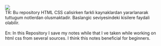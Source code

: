 <img src=https://github.com/musatoktas/HTML-CSS-Notes/blob/master/HTML-CSS%20Pics%20Folder/html5_css3_logo.png>
<br>TR: Bu repository HTML CSS calisirken farkli kaynaklardan yararlanarak tuttugum notlerdan olusmaktadir. Baslangic seviyesindeki kisilere faydali olabilir.</br>
<br>En: In this Repository I save my notes while that I ve taken while working on html css from several sources. I think this notes beneficial for beginners.</br>
